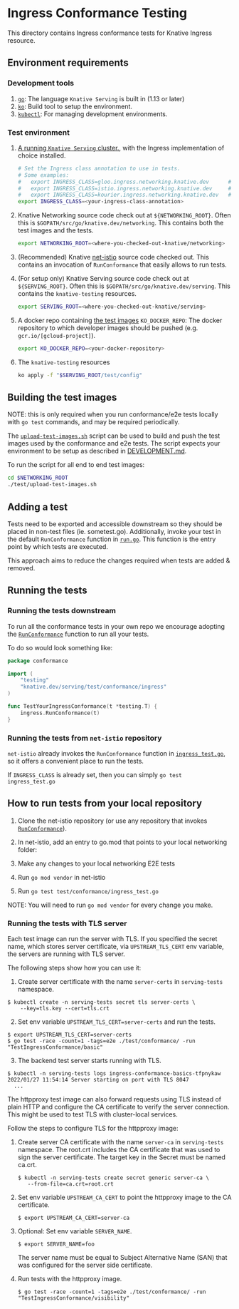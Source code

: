 # Ingress Conformance Testing

This directory contains Ingress conformance tests for Knative Ingress resource.

## Environment requirements

### Development tools

1. [`go`](https://golang.org/doc/install): The language `Knative Serving` is
   built in (1.13 or later)
1. [`ko`](https://github.com/google/ko): Build tool to setup the environment.
1. [`kubectl`](https://kubernetes.io/docs/tasks/tools/install-kubectl/): For
   managing development environments.

### Test environment

1. [A running `Knative Serving` cluster.](https://github.com/knative/serving/blob/main/DEVELOPMENT.md#prerequisites),
   with the Ingress implementation of choice installed.
   ```bash
   # Set the Ingress class annotation to use in tests.
   # Some examples:
   #   export INGRESS_CLASS=gloo.ingress.networking.knative.dev      # Gloo Ingress
   #   export INGRESS_CLASS=istio.ingress.networking.knative.dev     # Istio Ingress
   #   export INGRESS_CLASS=kourier.ingress.networking.knative.dev   # Kourier Ingress
   export INGRESS_CLASS=<your-ingress-class-annotation>
   ```
1. Knative Networking source code check out at `${NETWORKING_ROOT}`. Often this
   is `$GOPATH/src/go/knative.dev/networking`. This contains both the test
   images and the tests.
   ```bash
   export NETWORKING_ROOT=<where-you-checked-out-knative/networking>
   ```
1. (Recommended) Knative
   [net-istio](https://github.com/knative-extension/net-istio) source code checked
   out. This contains an invocation of `RunConformance` that easily allows to
   run tests.
1. (For setup only) Knative Serving source code check out at `${SERVING_ROOT}`.
   Often this is `$GOPATH/src/go/knative.dev/serving`. This contains the
   `knative-testing` resources.
   ```bash
   export SERVING_ROOT=<where-you-checked-out-knative/serving>
   ```
1. A docker repo containing [the test images](#test-images) `KO_DOCKER_REPO`:
   The docker repository to which developer images should be pushed (e.g.
   `gcr.io/[gcloud-project]`).

   ```bash
   export KO_DOCKER_REPO=<your-docker-repository>
   ```

1. The `knative-testing` resources

   ```bash
   ko apply -f "$SERVING_ROOT/test/config"
   ```

## Building the test images

NOTE: this is only required when you run conformance/e2e tests locally with
`go test` commands, and may be required periodically.

The [`upload-test-images.sh`](../../upload-test-images.sh) script can be used to
build and push the test images used by the conformance and e2e tests. The script
expects your environment to be setup as described in
[DEVELOPMENT.md](https://github.com/knative/serving/blob/main/DEVELOPMENT.md#install-requirements).

To run the script for all end to end test images:

```bash
cd $NETWORKING_ROOT
./test/upload-test-images.sh
```

## Adding a test

Tests need to be exported and accessible downstream so they should be placed in
non-test files (ie. sometest.go). Additionally, invoke your test in the default
`RunConformance` function in [`run.go`](./run.go). This function is the entry
point by which tests are executed.

This approach aims to reduce the changes required when tests are added &
removed.

## Running the tests

### Running the tests downstream

To run all the conformance tests in your own repo we encourage adopting the
[`RunConformance`](./run.go) function to run all your tests.

To do so would look something like:

```go
package conformance

import (
	"testing"
	"knative.dev/serving/test/conformance/ingress"
)

func TestYourIngressConformance(t *testing.T) {
	ingress.RunConformance(t)
}
```

### Running the tests from `net-istio` repository

`net-istio` already invokes the `RunConformance` function in
[`ingress_test.go`](https://github.com/knative-extension/net-istio/blob/main/test/conformance/ingress_test.go),
so it offers a convenient place to run the tests.

If `INGRESS_CLASS` is already set, then you can simply `go test ingress_test.go`

## How to run tests from your local repository

1. Clone the net-istio repository (or use any repository that invokes
   [`RunConformance`](./run.go)).
1. In net-istio, add an entry to go.mod that points to your local networking
   folder:

1. Make any changes to your local networking E2E tests
1. Run `go mod vendor` in net-istio
1. Run `go test test/conformance/ingress_test.go`

NOTE: You will need to run `go mod vendor` for every change you make.

### Running the tests with TLS server

Each test image can run the server with TLS. If you specified the secret name, which stores server certificate, via `UPSTREAM_TLS_CERT`
env variable, the servers are running with TLS server.

The following steps show how you can use it:

1. Create server certificate with the name `server-certs` in `serving-tests` namespace.

  ```shell
  $ kubectl create -n serving-tests secret tls server-certs \
      --key=tls.key --cert=tls.crt
  ```

2. Set env variable `UPSTREAM_TLS_CERT=server-certs` and run the tests.

  ```shell
  $ export UPSTREAM_TLS_CERT=server-certs
  $ go test -race -count=1 -tags=e2e ./test/conformance/ -run "TestIngressConformance/basic"
  ```

3. The backend test server starts running with TLS.

  ```shell
  $ kubectl -n serving-tests logs ingress-conformance-basics-tfpnykaw
  2022/01/27 11:54:14 Server starting on port with TLS 8047
    ...
  ```

The httpproxy test image can also forward requests using TLS instead of plain HTTP
and configure the CA certificate to verify the server connection. This might be used
to test TLS with cluster-local services.

Follow the steps to configure TLS for the httpproxy image:

1. Create server CA certificate with the name `server-ca` in `serving-tests` namespace.
   The root.crt includes the CA certificate that was used to sign the server certificate.
   The target key in the Secret must be named ca.crt.

   ```shell
   $ kubectl -n serving-tests create secret generic server-ca \
      --from-file=ca.crt=root.crt
   ```

2. Set env variable `UPSTREAM_CA_CERT` to point the httpproxy image to the CA certificate.

   ```shell
   $ export UPSTREAM_CA_CERT=server-ca
   ```

3. Optional: Set env variable `SERVER_NAME`.

   ```shell
   $ export SERVER_NAME=foo
   ```

   The server name must be equal to Subject Alternative Name (SAN) that was configured for the server
   side certificate.

4. Run tests with the httpproxy image.

     ```shell
     $ go test -race -count=1 -tags=e2e ./test/conformance/ -run "TestIngressConformance/visibility"
     ```
